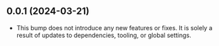 ## 0.0.1 (2024-03-21)


- This bump does not introduce any new features or fixes. It is solely a result of updates to dependencies, tooling, or global settings.